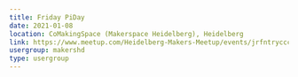 ```yaml
---
title: Friday PiDay
date: 2021-01-08
location: CoMakingSpace (Makerspace Heidelberg), Heidelberg
link: https://www.meetup.com/Heidelberg-Makers-Meetup/events/jrfntrycccblb/
usergroup: makershd
type: usergroup
---
```

